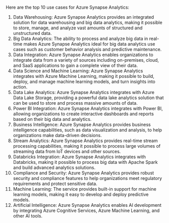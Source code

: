 Here are the top 10 use cases for Azure Synapse Analytics:
1. Data Warehousing: Azure Synapse Analytics provides an integrated solution for data warehousing and big data analytics, making it possible to store, manage, and analyze vast amounts of structured and unstructured data.
2. Big Data Analytics: The ability to process and analyze big data in real-time makes Azure Synapse Analytics ideal for big data analytics use cases such as customer behavior analysis and predictive maintenance.
3. Data Integration: Azure Synapse Analytics enables organizations to integrate data from a variety of sources including on-premises, cloud, and SaaS applications to gain a complete view of their data.
4. Data Science and Machine Learning: Azure Synapse Analytics integrates with Azure Machine Learning, making it possible to build, deploy, and manage machine learning models, and turn insights into action.
5. Data Lake Analytics: Azure Synapse Analytics integrates with Azure Data Lake Storage, providing a powerful data lake analytics solution that can be used to store and process massive amounts of data.
6. Power BI Integration: Azure Synapse Analytics integrates with Power BI, allowing organizations to create interactive dashboards and reports based on their big data and analytics.
7. Business Intelligence: Azure Synapse Analytics provides business intelligence capabilities, such as data visualization and analysis, to help organizations make data-driven decisions.
8. Stream Analytics: Azure Synapse Analytics provides real-time stream processing capabilities, making it possible to process large volumes of streaming data from IoT devices and other sources.
9. Databricks Integration: Azure Synapse Analytics integrates with Databricks, making it possible to process big data with Apache Spark and build advanced analytics solutions.
10. Compliance and Security: Azure Synapse Analytics provides robust security and compliance features to help organizations meet regulatory requirements and protect sensitive data.
11. Machine Learning: The service provides built-in support for machine learning models, making it easy to develop and deploy predictive models.
12. Artificial Intelligence: Azure Synapse Analytics enables AI development by integrating Azure Cognitive Services, Azure Machine Learning, and other AI tools.